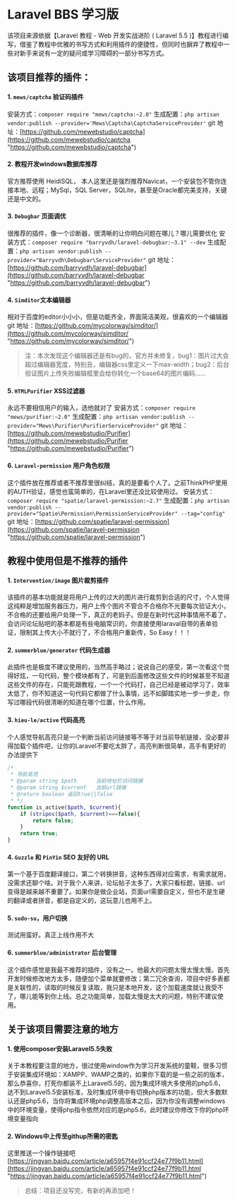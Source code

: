 # Laravel BBS 学习版
 该项目来源依据【Laravel 教程 - Web 开发实战进阶 ( Laravel 5.5 )】教程进行编写，借鉴了教程中优雅的书写方式和利用插件的便捷性，但同时也摒弃了教程中一些对新手来说有一定的疑问或学习障碍的一部分书写方式。
## 该项目推荐的插件：
#### 1. `mews/captcha` 验证码插件
安装方式：`composer require "mews/captcha:~2.0"`
生成配置：`php artisan vendor:publish --provider='Mews\Captcha\CaptchaServiceProvider'` 
git 地址：[https://github.com/mewebstudio/captcha](https://github.com/mewebstudio/captcha "https://github.com/mewebstudio/captcha")
#### 2. 教程开发windows数据库推荐
官方推荐使用 HeidiSQL， 本人这里还是强烈推荐Navicat，一个安装包不管你连接本地、远程；MySql，SQL Server，SQLite，甚至是Oracle都完美支持，关键还是中文的。
#### 3. `Debugbar` 页面调优
很推荐的插件，像一个诊断器，很清晰的让你明白问题在哪儿？哪儿需要优化
安装方式：`composer require "barryvdh/laravel-debugbar:~3.1" --dev`
生成配置：`php artisan vendor:publish --provider="Barryvdh\Debugbar\ServiceProvider"`
git 地址：[https://github.com/barryvdh/laravel-debugbar](https://github.com/barryvdh/laravel-debugbar "https://github.com/barryvdh/laravel-debugbar")
#### 4. `Simditor`文本编辑器
相对于百度的editor小小小，但是功能齐全，界面简洁美观，很喜欢的一个编辑器
git 地址：[https://github.com/mycolorway/simditor/](https://github.com/mycolorway/simditor/ "https://github.com/mycolorway/simditor/")
> 注：本次发现这个编辑器还是有bug的，官方并未修复，bug1：图片过大会超过编辑器宽度，特别丑，编辑器css里定义一下max-width；bug2：后台验证图片上传失败编辑框里会给你转化一个base64的图片编码……
#### 5. `HTMLPurifier` XSS过滤器
永远不要相信用户的输入，选他就对了
安装方式：`composer require "mews/purifier:~2.0"`
生成配置：`php artisan vendor:publish --provider="Mews\Purifier\PurifierServiceProvider"`
git 地址：[https://github.com/mewebstudio/Purifier](https://github.com/mewebstudio/Purifier "https://github.com/mewebstudio/Purifier")
#### 6. `Laravel-permission` 用户角色权限
这个插件放在推荐或者不推荐里很纠结，真的是要看个人了。之前ThinkPHP里用的AUTH验证，感觉也蛮简单的，在Laravel里还没比较使用过。
安装方式：`composer require "spatie/laravel-permission:~2.7"`
生成配置：`php artisan vendor:publish --provider="Spatie\Permission\PermissionServiceProvider" --tag="config"`
git 地址：[https://github.com/spatie/laravel-permission](https://github.com/spatie/laravel-permission "https://github.com/spatie/laravel-permission")

## 教程中使用但是不推荐的插件
#### 1. `Intervention/image` 图片裁剪插件
该插件的基本功能就是将用户上传的过大的图片进行裁剪到合适的尺寸，个人觉得这纯粹是增加服务器压力，用户上传个图片不管合不合格你不光要每次验证大小，不合格的还要给用户处理一下，真正的老妈子。但是在新时代这种事情用不着了，会访问论坛贴吧的基本都是有些电脑常识的，你直接使用laraval自带的表单验证，限制其上传大小不就行了，不合格用户重新传，So Easy！！！
#### 2. `summerblue/generator` 代码生成器
此插件也是极度不建议使用的，当然高手略过；说说自己的感受，第一次看这个觉得好炫，一句代码，整个模块都有了，可是到后面修改这些文件的时候甚至不知道这些文件的存在，只能死跟教程，一个一个代码打，自己已经是被动学习了，效率太低了，你不知道这一句代码它都做了什么事情，远不如脚踏实地一步一步走，你写过哪段代码很清晰的知道在哪个位置，什么作用。
#### 3. `hieu-le/active` 代码高亮
个人感觉导航高亮只是一个判断当前访问链接等不等于对当前导航链接，没必要非得加载个插件吧，让你的Laravel不要吃太胖了，高亮判断很简单，高手有更好的办法提供下
```php
/*
 * 导航高亮
 * @param string $path      当前地址栏访问链接
 * @param string $current   当前url链接
 * @return boolean 返回true||false
 * */
function is_active($path, $current){
    if (stripos($path, $current)===false){
        return false;
    }
    return true;
}
```
#### 4. `Guzzle` 和 `PinYin` SEO 友好的 URL
第一个基于百度翻译接口，第二个转换拼音，这种东西得对应需求，有需求就用，没需求还聊个啥。对于我个人来讲，论坛帖子太多了，大家只看标题，链接、url变得是越来越不重要了。如果你是做企业站，页面url需要自定义，但也不是生硬的翻译或者拼音，都是自定义的，这玩意儿也用不上。
#### 5. `sudo-su`，用户切换
测试用蛮好。真正上线作用不大
#### 6. `summerblue/administrator` 后台管理
这个插件感觉是我最不推荐的插件，没有之一。他最大的问题太慢太慢太慢。首先开发时候修改地方太多，随便加个菜单就要修改；第二冗余查询，项目中好多表都是关联性的，读取的时候反复读取，我只是本地开发，这个加载速度就让我受不了，哪儿能等到你上线。总之功能简单，加载太慢是太大的问题，特别不建议使用。

## 关于该项目需要注意的地方
#### 1. 使用composer安装Laravel5.5失败
关于本教程要注意的地方，很过使用window作为学习开发系统的童鞋，很多习惯于安装集成环境如：XAMPP、WAMP之类的，如果你下载的是一些之前的版本，那么恭喜你，打死你都装不上Laravel5.5的，因为集成环境大多使用的php5.6，达不到Laravel5.5安装标准，及时集成环境中有切换php版本的功能，但大多数默认还是php5.6，当你将集成环境php调整高版本之后，因为你没有调整windows中的环境变量，使得php指令依然对应的是php5.6，此时建议你修改下你的php环境变量指向
#### 2. Windows中上传至githup所需的密匙
这里推送一个操作链接吧[https://jingyan.baidu.com/article/a65957f4e91ccf24e77f9b11.html](https://jingyan.baidu.com/article/a65957f4e91ccf24e77f9b11.html "https://jingyan.baidu.com/article/a65957f4e91ccf24e77f9b11.html")

> 总结：项目还没写完，有新的再添加吧！